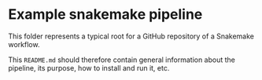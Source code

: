 # Example snakemake pipeline

This folder represents a typical root for a GitHub repository of a Snakemake workflow.

This `README.md` should therefore contain general information about the pipeline, its purpose, how to install and run it, etc.
